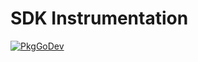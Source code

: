 # SDK Instrumentation

[![PkgGoDev](https://pkg.go.dev/badge/go.opentelemetry.io/otel/sdk/instrumentation)](https://pkg.go.dev/go.opentelemetry.io/otel/sdk/instrumentation)
